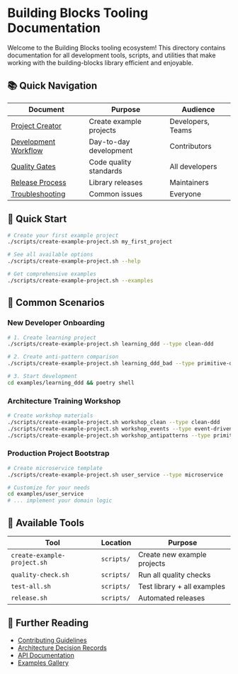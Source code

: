 # Building Blocks Tooling Documentation

Welcome to the Building Blocks tooling ecosystem! This directory contains documentation for all development tools, scripts, and utilities that make working with the building-blocks library efficient and enjoyable.

## 📚 Quick Navigation

| Document | Purpose | Audience |
|----------|---------|----------|
| [Project Creator](project-creator.md) | Create example projects | Developers, Teams |
| [Development Workflow](development-workflow.md) | Day-to-day development | Contributors |
| [Quality Gates](quality-gates.md) | Code quality standards | All developers |
| [Release Process](release-process.md) | Library releases | Maintainers |
| [Troubleshooting](troubleshooting.md) | Common issues | Everyone |

## 🚀 Quick Start

```bash
# Create your first example project
./scripts/create-example-project.sh my_first_project

# See all available options
./scripts/create-example-project.sh --help

# Get comprehensive examples
./scripts/create-example-project.sh --examples
```

## 🎯 Common Scenarios

### New Developer Onboarding
```bash
# 1. Create learning project
./scripts/create-example-project.sh learning_ddd --type clean-ddd

# 2. Create anti-pattern comparison
./scripts/create-example-project.sh learning_ddd_bad --type primitive-obsession

# 3. Start development
cd examples/learning_ddd && poetry shell
```

### Architecture Training Workshop
```bash
# Create workshop materials
./scripts/create-example-project.sh workshop_clean --type clean-ddd
./scripts/create-example-project.sh workshop_events --type event-driven
./scripts/create-example-project.sh workshop_antipatterns --type primitive-obsession
```

### Production Project Bootstrap
```bash
# Create microservice template
./scripts/create-example-project.sh user_service --type microservice

# Customize for your needs
cd examples/user_service
# ... implement your domain logic
```

## 🔧 Available Tools

| Tool | Location | Purpose |
|------|----------|---------|
| `create-example-project.sh` | `scripts/` | Create new example projects |
| `quality-check.sh` | `scripts/` | Run all quality checks |
| `test-all.sh` | `scripts/` | Test library + all examples |
| `release.sh` | `scripts/` | Automated releases |

## 📖 Further Reading

- [Contributing Guidelines](../CONTRIBUTING.md)
- [Architecture Decision Records](../adr/)
- [API Documentation](../api/)
- [Examples Gallery](../examples/)

